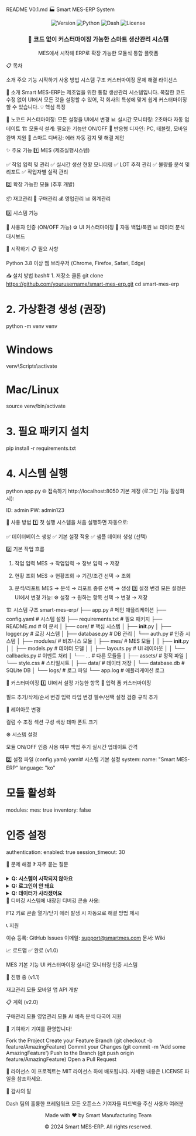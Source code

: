 README V0.1.md
🏭 Smart MES-ERP System
<div align="center">
  <img src="https://img.shields.io/badge/version-1.0.0-blue.svg" alt="Version">
  <img src="https://img.shields.io/badge/python-3.8+-green.svg" alt="Python">
  <img src="https://img.shields.io/badge/dash-2.14.0-red.svg" alt="Dash">
  <img src="https://img.shields.io/badge/license-MIT-yellow.svg" alt="License">
</div>
<div align="center">
  <h3>🚀 코드 없이 커스터마이징 가능한 스마트 생산관리 시스템</h3>
  <p>MES에서 시작해 ERP로 확장 가능한 모듈식 통합 플랫폼</p>
</div>

📋 목차

소개
주요 기능
시작하기
사용 방법
시스템 구조
커스터마이징
문제 해결
라이선스


🎯 소개
Smart MES-ERP는 제조업을 위한 통합 생산관리 시스템입니다. 복잡한 코드 수정 없이 UI에서 모든 것을 설정할 수 있어, 각 회사의 특성에 맞게 쉽게 커스터마이징할 수 있습니다.
💡 핵심 특징

🔧 노코드 커스터마이징: 모든 설정을 UI에서 변경
📊 실시간 모니터링: 2초마다 자동 업데이트
🏗️ 모듈식 설계: 필요한 기능만 ON/OFF
📱 반응형 디자인: PC, 태블릿, 모바일 완벽 지원
🐛 스마트 디버깅: 에러 자동 감지 및 해결 제안


✨ 주요 기능
1️⃣ MES (제조실행시스템)

✅ 작업 입력 및 관리
✅ 실시간 생산 현황 모니터링
✅ LOT 추적 관리
✅ 불량률 분석 및 리포트
✅ 작업자별 실적 관리

2️⃣ 확장 가능한 모듈 (추후 개발)

📦 재고관리
🛒 구매관리
💰 영업관리
📊 회계관리

3️⃣ 시스템 기능

🔐 사용자 인증 (ON/OFF 가능)
⚙️ UI 커스터마이징
💾 자동 백업/복원
📊 데이터 분석 대시보드


🚀 시작하기
📋 필요 사항

Python 3.8 이상
웹 브라우저 (Chrome, Firefox, Safari, Edge)

📥 설치 방법
bash# 1. 저장소 클론
git clone https://github.com/yourusername/smart-mes-erp.git
cd smart-mes-erp

# 2. 가상환경 생성 (권장)
python -m venv venv

# Windows
venv\Scripts\activate

# Mac/Linux
source venv/bin/activate

# 3. 필요 패키지 설치
pip install -r requirements.txt

# 4. 시스템 실행
python app.py
🌐 접속하기
http://localhost:8050
기본 계정 (로그인 기능 활성화 시):

ID: admin
PW: admin123


📖 사용 방법
1️⃣ 첫 실행
시스템을 처음 실행하면 자동으로:

✅ 데이터베이스 생성
✅ 기본 설정 적용
✅ 샘플 데이터 생성 (선택)

2️⃣ 기본 작업 흐름
1. 작업 입력
   MES → 작업입력 → 정보 입력 → 저장

2. 현황 조회
   MES → 현황조회 → 기간/조건 선택 → 조회

3. 분석/리포트
   MES → 분석 → 리포트 종류 선택 → 생성
3️⃣ 설정 변경
모든 설정은 UI에서 변경 가능:
⚙️ 설정 → 원하는 항목 선택 → 변경 → 저장

🏗️ 시스템 구조
smart-mes-erp/
├── app.py                 # 메인 애플리케이션
├── config.yaml           # 시스템 설정
├── requirements.txt      # 필요 패키지
├── README.md            # 이 문서
│
├── core/                # 핵심 시스템
│   ├── __init__.py
│   ├── logger.py        # 로깅 시스템
│   ├── database.py      # DB 관리
│   └── auth.py          # 인증 시스템
│
├── modules/             # 비즈니스 모듈
│   ├── mes/            # MES 모듈
│   │   ├── __init__.py
│   │   ├── models.py   # 데이터 모델
│   │   ├── layouts.py  # UI 레이아웃
│   │   └── callbacks.py # 이벤트 처리
│   └── ...             # 다른 모듈들
│
├── assets/             # 정적 파일
│   └── style.css      # 스타일시트
│
├── data/              # 데이터 저장
│   └── database.db    # SQLite DB
│
└── logs/              # 로그 파일
    └── app.log       # 애플리케이션 로그

🎨 커스터마이징
1️⃣ UI에서 설정 가능한 항목
📝 입력 폼 커스터마이징

필드 추가/삭제/순서 변경
입력 타입 변경
필수/선택 설정
검증 규칙 추가

🎨 레이아웃 변경

컬럼 수 조정
섹션 구성
색상 테마
폰트 크기

⚙️ 시스템 설정

모듈 ON/OFF
인증 사용 여부
백업 주기
실시간 업데이트 간격

2️⃣ 설정 파일 (config.yaml)
yaml# 시스템 기본 설정
system:
  name: "Smart MES-ERP"
  language: "ko"

# 모듈 활성화
modules:
  mes: true
  inventory: false
  
# 인증 설정
authentication:
  enabled: true
  session_timeout: 30

🔧 문제 해결
❓ 자주 묻는 질문
<details>
<summary><b>Q: 시스템이 시작되지 않아요</b></summary>
A: 다음을 확인해주세요:

Python 3.8 이상 설치 확인
필요 패키지 설치: pip install -r requirements.txt
포트 8050이 사용 중인지 확인

</details>
<details>
<summary><b>Q: 로그인이 안 돼요</b></summary>
A:

기본 계정: admin / admin123
로그인 기능 비활성화: 설정 → 인증 → 로그인 사용 OFF

</details>
<details>
<summary><b>Q: 데이터가 사라졌어요</b></summary>
A:

자동 백업 확인: ./backups/ 폴더
복원: 설정 → 데이터베이스 → 백업 복원

</details>
🐛 디버깅
시스템에 내장된 디버깅 콘솔 사용:

F12 키로 콘솔 열기/닫기
에러 발생 시 자동으로 해결 방법 제시

📞 지원

이슈 등록: GitHub Issues
이메일: support@smartmes.com
문서: Wiki


📈 로드맵
✅ 완료 (v1.0)

MES 기본 기능
UI 커스터마이징
실시간 모니터링
인증 시스템

🚧 진행 중 (v1.1)

재고관리 모듈
모바일 앱
API 개발

📋 계획 (v2.0)

구매관리 모듈
영업관리 모듈
AI 예측 분석
다국어 지원


👥 기여하기
기여를 환영합니다!

Fork the Project
Create your Feature Branch (git checkout -b feature/AmazingFeature)
Commit your Changes (git commit -m 'Add some AmazingFeature')
Push to the Branch (git push origin feature/AmazingFeature)
Open a Pull Request


📄 라이선스
이 프로젝트는 MIT 라이선스 하에 배포됩니다. 자세한 내용은 LICENSE 파일을 참조하세요.

🙏 감사의 말

Dash 팀의 훌륭한 프레임워크
모든 오픈소스 기여자들
피드백을 주신 사용자 여러분


<div align="center">
  <p>Made with ❤️ by Smart Manufacturing Team</p>
  <p>© 2024 Smart MES-ERP. All rights reserved.</p>
</div>
